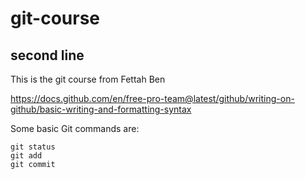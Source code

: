 # git-course
## second line
This is the git course from Fettah Ben

https://docs.github.com/en/free-pro-team@latest/github/writing-on-github/basic-writing-and-formatting-syntax

Some basic Git commands are:
```
git status
git add
git commit
```

